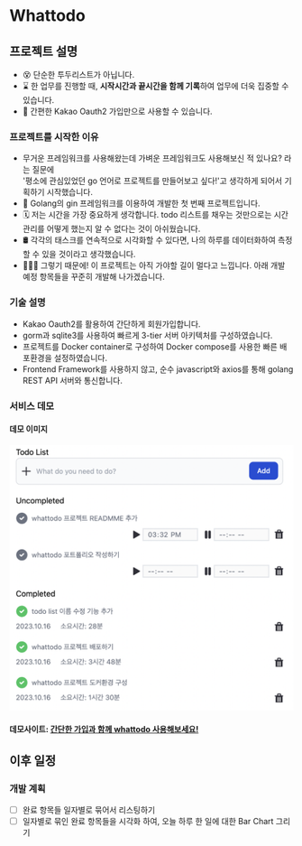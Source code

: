 # Whattodo
## 프로젝트 설명
- 😵 단순한 투두리스트가 아닙니다.
- ⌛️ 한 업무를 진행할 때, **시작시간과 끝시간을 함께 기록**하여 업무에 더욱 집중할 수 있습니다.
- 🥥 간편한 Kakao Oauth2 가입만으로 사용할 수 있습니다.

### 프로젝트를 시작한 이유
- 무거운 프레임워크를 사용해왔는데 가벼운 프레임워크도 사용해보신 적 있나요? 라는 질문에  
  '평소에 관심있었던 go 언어로 프로젝트를 만들어보고 싶다!'고 생각하게 되어서 기획하기 시작했습니다.
- 🦔 Golang의 gin 프레임워크를 이용하여 개발한 첫 번째 프로젝트입니다.
- 🗓 저는 시간을 가장 중요하게 생각합니다. todo 리스트를 채우는 것만으로는 시간관리를 어떻게 했는지 알 수 없다는 것이 아쉬웠습니다.
- 🛢 각각의 태스크를 연속적으로 시각화할 수 있다면, 나의 하루를 데이터화하여 측정할 수 있을 것이라고 생각했습니다.
- 🏃🏻‍♂️ 그렇기 때문에! 이 프로젝트는 아직 가야할 길이 멀다고 느낍니다. 아래 개발 예정 항목들을 꾸준히 개발해 나가겠습니다.

### 기술 설명
- Kakao Oauth2를 활용하여 간단하게 회원가입합니다.
- gorm과 sqlite3를 사용하여 빠르게 3-tier 서버 아키텍처를 구성하였습니다.
- 프로젝트를 Docker container로 구성하여 Docker compose를 사용한 빠른 배포환경을 설정하였습니다.
- Frontend Framework를 사용하지 않고, 순수 javascript와 axios를 통해 golang REST API 서버와 통신합니다.

### 서비스 데모
#### 데모 이미지
![service-demo](docs/images/whattodo-demo.png)
#### 데모사이트: [간단한 가입과 함께 whattodo 사용해보세요!](http://www.devyam.net:8080/)


## 이후 일정
### 개발 계획
- [ ] 완료 항목들 일자별로 묶어서 리스팅하기
- [ ] 일자별로 묶인 완료 항목들을 시각화 하여, 오늘 하루 한 일에 대한 Bar Chart 그리기